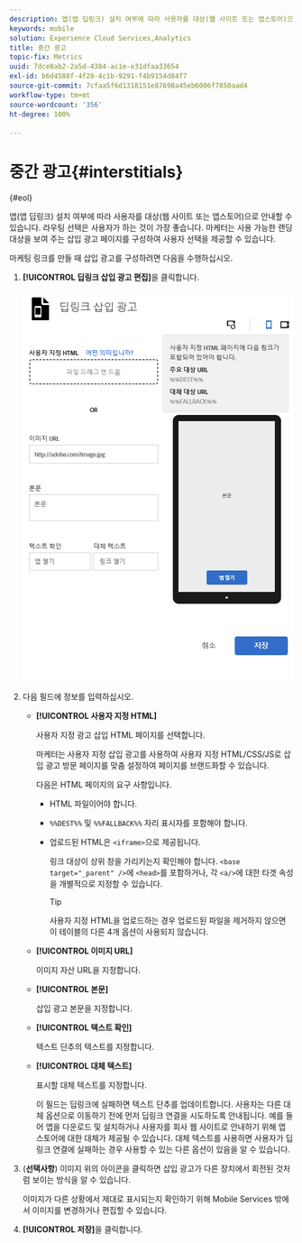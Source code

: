 ```yaml
---
description: 앱(앱 딥링크) 설치 여부에 따라 사용자를 대상(웹 사이트 또는 앱스토어)으로 안내할 수 있습니다.
keywords: mobile
solution: Experience Cloud Services,Analytics
title: 중간 광고
topic-fix: Metrics
uuid: 7dce8ab2-2a5d-4384-ac1e-e31dfaa33654
exl-id: b6d4588f-4f28-4c1b-9291-f4b9154d84f7
source-git-commit: 7cfaa5f6d1318151e87698a45eb6006f7850aad4
workflow-type: tm+mt
source-wordcount: '356'
ht-degree: 100%

---
```


# 중간 광고{#interstitials}

{#eol}

앱(앱 딥링크) 설치 여부에 따라 사용자를 대상(웹 사이트 또는 앱스토어)으로 안내할 수 있습니다. 라우팅 선택은 사용자가 하는 것이 가장 좋습니다. 마케터는 사용 가능한 랜딩 대상을 보여 주는 삽입 광고 페이지를 구성하여 사용자 선택을 제공할 수 있습니다.

마케팅 링크를 만들 때 삽입 광고를 구성하려면 다음을 수행하십시오.

1. **[!UICONTROL 딥링크 삽입 광고 편집]**&#x200B;을 클릭합니다.

   ![딥링크 삽입 광고](assets/interstitial2.png)

1. 다음 필드에 정보를 입력하십시오.

   * **[!UICONTROL 사용자 지정 HTML]**

      사용자 지정 광고 삽입 HTML 페이지를 선택합니다.

      마케터는 사용자 지정 삽입 광고를 사용하여 사용자 지정 HTML/CSS/JS로 삽입 광고 방문 페이지를 맞춤 설정하여 페이지를 브랜드화할 수 있습니다.

      다음은 HTML 페이지의 요구 사항입니다.

      * HTML 파일이어야 합니다.
      * `%%DEST%%` 및 `%%FALLBACK%%` 자리 표시자를 포함해야 합니다.
      * 업로드된 HTML은 `<iframe>`으로 제공됩니다.

         링크 대상이 상위 창을 가리키는지 확인해야 합니다. `<base target="_parent" />`에 `<head>`를 포함하거나, 각 `<a/>`에 대한 타겟 속성을 개별적으로 지정할 수 있습니다.

         >[!TIP]
         >
         >사용자 지정 HTML을 업로드하는 경우 업로드된 파일을 제거하지 않으면 이 테이블의 다른 4개 옵션이 사용되지 않습니다.
   * **[!UICONTROL 이미지 URL]**

      이미지 자산 URL을 지정합니다.

   * **[!UICONTROL 본문]**

      삽입 광고 본문을 지정합니다.

   * **[!UICONTROL 텍스트 확인]**

      텍스트 단추의 텍스트를 지정합니다.

   * **[!UICONTROL 대체 텍스트]**

      표시할 대체 텍스트를 지정합니다.

      이 필드는 딥링크에 실패하면 텍스트 단추를 업데이트합니다. 사용자는 다른 대체 옵션으로 이동하기 전에 먼저 딥링크 연결을 시도하도록 안내됩니다. 예를 들어 앱을 다운로드 및 설치하거나 사용자를 회사 웹 사이트로 안내하기 위해 앱 스토어에 대한 대체가 제공될 수 있습니다. 대체 텍스트를 사용하면 사용자가 딥링크 연결에 실패하는 경우 사용할 수 있는 다른 옵션이 있음을 알 수 있습니다.


1. (**선택사항**) 이미지 위의 아이콘을 클릭하면 삽입 광고가 다른 장치에서 회전된 것처럼 보이는 방식을 알 수 있습니다.

   이미지가 다른 상황에서 제대로 표시되는지 확인하기 위해 Mobile Services 밖에서 이미지를 변경하거나 편집할 수 있습니다.
1. **[!UICONTROL 저장]**&#x200B;을 클릭합니다.

